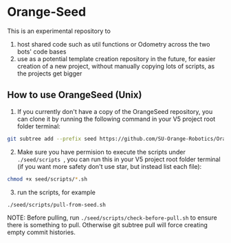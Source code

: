 # Orange-Seed
This is an experimental repository to 
1. host shared code such as util functions or Odometry across the two bots' code bases
2. use as a potential template creation repository in the future, for easier creation of a new project, without manually copying lots of scripts, as the projects get bigger

## How to use OrangeSeed (Unix)

1. If you currently don't have a copy of the OrangeSeed repository, you can clone it by running the following command in your V5 project root folder terminal:
```bash
git subtree add --prefix seed https://github.com/SU-Orange-Robotics/OrangeSeed.git main --squash
```
2. Make sure you have permision to execute the scripts under `./seed/scripts `, you can run this in your V5 project root folder terminal (if you want more safety don't use star, but instead list each file):
```bash
chmod +x seed/scripts/*.sh
```
3. run the scripts, for example
```bash
./seed/scripts/pull-from-seed.sh
```

NOTE:
Before pulling, run `./seed/scripts/check-before-pull.sh` to ensure there is something to pull. Otherwise git subtree pull will force creating empty commit histories.
